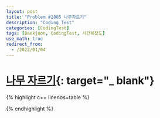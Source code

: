 ```yaml
---
layout: post
title: "Problem #2805 나무자르기"
description: "Coding Test"
categories: [CodingTest]
tags: [Baekjoon, CodingTest, 시간복잡도]
use_math: true
redirect_from:
  - /2022/01/04
---
```


# [나무 자르기](https://www.acmicpc.net/problem/2805){: target="_ blank"}

{% highlight c++ linenos=table %} 

{% endhighlight %}

